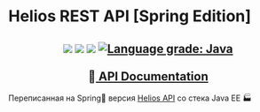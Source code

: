 # Helios REST API [Spring Edition]

<h2 align=center>
  <img src="https://heroku-badge.herokuapp.com/?app=helios-service&style=flat&svg=1" />
  <img src="https://github.com/AppLoidx/helios-rest-api-spring/workflows/Java%20CI/badge.svg" />
  <img src="https://img.shields.io/lgtm/alerts/g/AppLoidx/helios-rest-api-spring.svg?logo=lgtm&logoWidth=18" />
  <a href="https://lgtm.com/projects/g/AppLoidx/helios-rest-api-spring/context:java"><img alt="Language grade: Java" src="https://img.shields.io/lgtm/grade/java/g/AppLoidx/helios-rest-api-spring.svg?logo=lgtm&logoWidth=18"/></a>
  <br/><br/>
  📗<a href="https://helios-service.herokuapp.com/swagger-ui.html"> API Documentation</a>
</h2>

Переписанная на Spring🍃 версия [Helios API](https://github.com/AppLoidx/helios-rest-api) со стека Java EE 🏭
